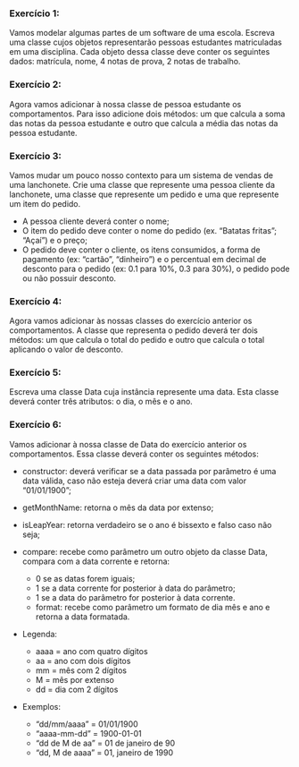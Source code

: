 ### Exercício 1: 
Vamos modelar algumas partes de um software de uma escola. Escreva uma classe cujos objetos representarão pessoas estudantes matriculadas em uma disciplina. Cada objeto dessa classe deve conter os seguintes dados: matrícula, nome, 4 notas de prova, 2 notas de trabalho.

### Exercício 2: 
Agora vamos adicionar à nossa classe de pessoa estudante os comportamentos. Para isso adicione dois métodos: um que calcula a soma das notas da pessoa estudante e outro que calcula a média das notas da pessoa estudante.

### Exercício 3: 
Vamos mudar um pouco nosso contexto para um sistema de vendas de uma lanchonete. Crie uma classe que represente uma pessoa cliente da lanchonete, uma classe que represente um pedido e uma que represente um item do pedido.

- A pessoa cliente deverá conter o nome;
- O item do pedido deve conter o nome do pedido (ex. “Batatas fritas”; “Açaí”) e o preço;
- O pedido deve conter o cliente, os itens consumidos, a forma de pagamento (ex: “cartão”, “dinheiro”) e o percentual em decimal de desconto para o pedido (ex: 0.1 para 10%, 0.3 para 30%), o pedido pode ou não possuir desconto.

### Exercício 4: 
Agora vamos adicionar às nossas classes do exercício anterior os comportamentos. A classe que representa o pedido deverá ter dois métodos: um que calcula o total do pedido e outro que calcula o total aplicando o valor de desconto.

### Exercício 5: 
Escreva uma classe Data cuja instância represente uma data. Esta classe deverá conter três atributos: o dia, o mês e o ano.

### Exercício 6: 
Vamos adicionar à nossa classe de Data do exercício anterior os comportamentos. Essa classe deverá conter os seguintes métodos:

- constructor: deverá verificar se a data passada por parâmetro é uma data válida, caso não esteja deverá criar uma data com valor “01/01/1900”;
- getMonthName: retorna o mês da data por extenso;
- isLeapYear: retorna verdadeiro se o ano é bissexto e falso caso não seja;

- compare: recebe como parâmetro um outro objeto da classe Data, compara com a data corrente e retorna:
  - 0 se as datas forem iguais;
  - 1 se a data corrente for posterior à data do parâmetro;
  - 1 se a data do parâmetro for posterior à data corrente.
  - format: recebe como parâmetro um formato de dia mês e ano e retorna a data formatada.

- Legenda:
  - aaaa = ano com quatro dígitos
  - aa = ano com dois dígitos
  - mm = mês com 2 dígitos
  - M = mês por extenso
  - dd = dia com 2 dígitos

- Exemplos:
  - “dd/mm/aaaa” = 01/01/1900
  - “aaaa-mm-dd” = 1900-01-01
  - “dd de M de aa” = 01 de janeiro de 90
  - “dd, M de aaaa” = 01, janeiro de 1990